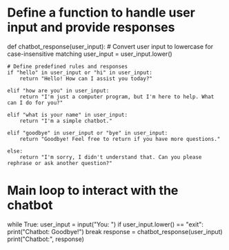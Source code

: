 # Define a function to handle user input and provide responses
def chatbot_response(user_input):
    # Convert user input to lowercase for case-insensitive matching
    user_input = user_input.lower()

    # Define predefined rules and responses
    if "hello" in user_input or "hi" in user_input:
        return "Hello! How can I assist you today?"

    elif "how are you" in user_input:
        return "I'm just a computer program, but I'm here to help. What can I do for you?"

    elif "what is your name" in user_input:
        return "I'm a simple chatbot."

    elif "goodbye" in user_input or "bye" in user_input:
        return "Goodbye! Feel free to return if you have more questions."

    else:
        return "I'm sorry, I didn't understand that. Can you please rephrase or ask another question?"

# Main loop to interact with the chatbot
while True:
    user_input = input("You: ")
    if user_input.lower() == "exit":
        print("Chatbot: Goodbye!")
        break
    response = chatbot_response(user_input)
    print("Chatbot:", response)

